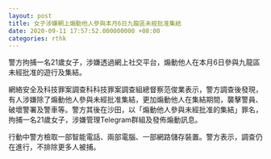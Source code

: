 ```yaml
---
layout: post
title: 女子涉嫌網上煽動他人參與本月6日九龍區未經批准集結
date: 2020-09-11 17:57:52.000000000 +08:00
categories: rthk
---
```


警方拘捕一名21歲女子，涉嫌透過網上社交平台，煽動他人在本月6日參與九龍區未經批准的遊行及集結。

網絡安全及科技罪案調查科科技罪案調查組總督察范俊業表示，警方調查後發現，有人涉嫌除了煽動他人參與未經批准集結，更加煽動他人在集結期間，襲擊警員、破壞警署及警車等。警方其後在沙田，以「煽動他人參與未經批准的集結」罪名，拘捕一名21歲女子，涉嫌管理Telegram群組及發佈煽動訊息。

行動中警方檢取一部智能電話、兩部電腦、一部網路儲存裝置。警方表示，調查仍在進行，不排除更多人被捕。
